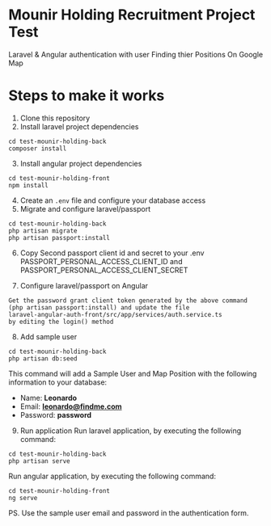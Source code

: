 # Mounir Holding Recruitment Project Test
Laravel &amp; Angular authentication with user Finding thier Positions On Google Map

# Steps to make it works
1. Clone this repository
2. Install laravel project dependencies
```
cd test-mounir-holding-back
composer install
```
3. Install angular project dependencies
```
cd test-mounir-holding-front
npm install
```
4. Create an `.env` file and configure your database access
5. Migrate and configure laravel/passport
```
cd test-mounir-holding-back
php artisan migrate
php artisan passport:install
```
6. Copy Second passport client id and secret to your .env PASSPORT_PERSONAL_ACCESS_CLIENT_ID and PASSPORT_PERSONAL_ACCESS_CLIENT_SECRET

7. Configure laravel/passport on Angular
```
Get the password grant client token generated by the above command (php artisan passport:install) and update the file
laravel-angular-auth-front/src/app/services/auth.service.ts
by editing the login() method

```
8. Add sample user
```
cd test-mounir-holding-back
php artisan db:seed
```
This command will add a Sample User and Map Position with the following information to your database:
- Name: **Leonardo**
- Email: **leonardo@findme.com**
- Password: **password**
9. Run application
Run laravel application, by executing the following command:
```
cd test-mounir-holding-back
php artisan serve
```
Run angular application, by executing the following command:
```
cd test-mounir-holding-front
ng serve
```

PS. Use the sample user email and password in the authentication form.